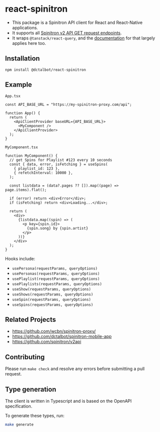 # react-spinitron

- This package is a Spinitron API client for React and React-Native applications.
- It supports all [Spinitron v2 API GET request endpoints](https://spinitron.github.io/v2api/).
- It wraps `@tanstack/react-query`, and the [documentation](https://tanstack.com/query/latest) for that largely applies here too.

## Installation

```
npm install @dctalbot/react-spinitron
```

## Example

`App.tsx`

```tsx
const API_BASE_URL = "https://my-spinitron-proxy.com/api";

function App() {
  return (
    <ApiClientProvider baseURL={API_BASE_URL}>
      <MyComponent />
    </ApiClientProvider>
  );
}
```

`MyComponent.tsx`

```tsx
function MyComponent() {
  // get Spins for Playlist #123 every 10 seconds
  const { data, error, isFetching } = useSpins(
    { playlist_id: 123 },
    { refetchInterval: 10000 },
  );

  const listdata = (data?.pages ?? []).map((page) => page.items).flat();

  if (error) return <div>Error</div>;
  if (isFetching) return <div>Loading...</div>;

  return (
    <div>
      {listdata.map((spin) => (
        <p key={spin.id}>
          {spin.song} by {spin.artist}
        </p>
      ))}
    </div>
  );
}
```

Hooks include:

- `usePersona(requestParams, queryOptions)`
- `usePersonas(requestParams, queryOptions)`
- `usePlaylist(requestParams, queryOptions)`
- `usePlaylists(requestParams, queryOptions)`
- `useShow(requestParams, queryOptions)`
- `useShows(requestParams, queryOptions)`
- `useSpin(requestParams, queryOptions)`
- `useSpins(requestParams, queryOptions)`

## Related Projects

- https://github.com/wcbn/spinitron-proxy/
- https://github.com/dctalbot/spinitron-mobile-app
- https://github.com/spinitron/v2api

## Contributing

Please run `make check` and resolve any errors before submitting a pull request.

## Type generation

The client is written in Typescript and is based on the OpenAPI specification.

To generate these types, run:

```sh
make generate
```
